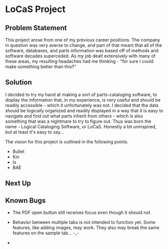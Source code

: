 # LoCaS Project

## Problem Statement
This project arose from one of my previous career positions. The company in question was very averse to change, and part of that meant that all of the software, databases, and parts information was based off of methods and software decades superceded. As my job dealt extensively with many of these areas, my resulting headaches had me thinking - "for sure I could make something better than this‽"

## Solution
I decided to try my hand at making a sort of parts-cataloging software, to display the information that, in my experience, is very useful and should be readily accessible - which it unfortunately was not. I decided that the data should be logically organized and readily displayed in a way that it is easy to navigate and find out what parts inherit from others - which is also something that was a nightmare to try to figure out. Thus was born the name - Logical Cataloging Software, or LoCaS. Honestly a bit uninspired, but at least it's easy to say...

The vision for this project is outlined in the following points. 

* Bullet
* Kin
* Is
* BAE


## Next Up

## Known Bugs
* The PDF open button still receives focus even though it should not

* Behavior between multiple tabs is not intended to function yet. Some features, like adding images, may work. They also may break the same features on the sample tab... -_-

* 